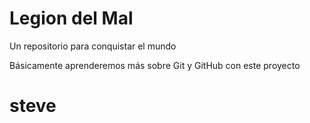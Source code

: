 # Legion del Mal
Un repositorio para conquistar el mundo

Básicamente aprenderemos más sobre Git y GitHub con este proyecto

# steve

